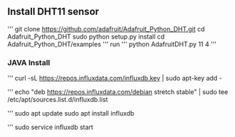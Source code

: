 ## Install DHT11 sensor
'''
git clone https://github.com/adafruit/Adafruit_Python_DHT.git
cd Adafruit_Python_DHT
sudo python setup.py install
cd Adafruit_Python_DHT/examples
'''
run
'''
python AdafruitDHT.py 11 4
'''
### JAVA Install
 


'''
curl -sL https://repos.influxdata.com/influxdb.key | sudo apt-key add -

'''
echo "deb https://repos.influxdata.com/debian stretch stable" | sudo tee /etc/apt/sources.list.d/influxdb.list 

'''
sudo apt update
sudo apt install influxdb

'''
sudo service influxdb start

